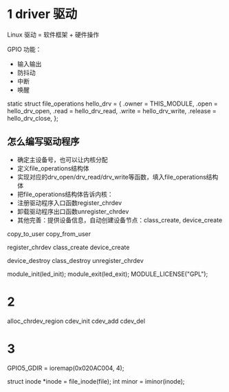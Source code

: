 <!--
 * @Author: Clark
 * @Email: haixuanwoTxh@gmail.com
 * @Date: 2024-04-13 21:43:49
 * @LastEditors: Clark
 * @LastEditTime: 2024-04-15 16:33:16
 * @Description: file content
-->

# 1 driver 驱动

Linux 驱动 = 软件框架 + 硬件操作

GPIO 功能：
- 输入输出
- 防抖动
- 中断
- 唤醒


static struct file_operations hello_drv = {
	.owner	 = THIS_MODULE,
	.open    = hello_drv_open,
	.read    = hello_drv_read,
	.write   = hello_drv_write,
	.release = hello_drv_close,
};

## 怎么编写驱动程序
- 确定主设备号，也可以让内核分配
- 定义file_operations结构体
- 实现对应的drv_open/drv_read/drv_write等函数，填入file_operations结构体
- 把file_operations结构体告诉内核：
- 注册驱动程序入口函数register_chrdev
- 卸载驱动程序出口函数unregister_chrdev
- 其他完善：提供设备信息，自动创建设备节点：class_create, device_create

copy_to_user
copy_from_user

register_chrdev
class_create
device_create

device_destroy
class_destroy
unregister_chrdev

module_init(led_init);
module_exit(led_exit);
MODULE_LICENSE("GPL");

# 2
alloc_chrdev_region
cdev_init
cdev_add
cdev_del

# 3

GPIO5_GDIR = ioremap(0x020AC004, 4);

struct inode *inode = file_inode(file);
int minor = iminor(inode);













